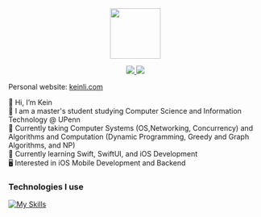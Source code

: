 <div id="header" align="center">
  <img src="https://media.giphy.com/media/M9gbBd9nbDrOTu1Mqx/giphy.gif" width="100"/>
  <p>
  <a href="https://www.linkedin.com/in/keinli/" rel="nofollow noreferrer">
    <img src="https://skillicons.dev/icons?i=linkedin"/>
  </a> 
  <a href="https://drive.google.com/file/d/1SC7-H2kHh1qxJHkVwky4SvScYKax0lEp/view">
    <img src="https://skillicons.dev/icons?i=gcp"/> 
  </a>
</p>
</div>


Personal website: [keinli.com](http://keinli.com)  

👋 Hi, I’m Kein  
💪 I am a master's student studying Computer Science and Information Technology @ UPenn    
📘 Currently taking Computer Systems (OS,Networking, Concurrency) and Algorithms and Computation (Dynamic Programming, Greedy and Graph Algorithms, and NP)  
📕 Currently learning Swift, SwiftUI, and iOS Development  
🖥️ Interested in iOS Mobile Development and Backend



### Technologies I use
[![My Skills](https://skillicons.dev/icons?i=java,swift,react,nodejs,express,postgres,tailwind,git&perline=15)](https://skillicons.dev)

